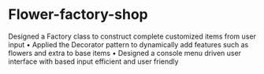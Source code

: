 # Flower-factory-shop
Designed a Factory class to construct complete customized items from user input 
•	Applied the Decorator pattern to dynamically add features such as flowers and extra to base items 
•	Designed a console menu driven user interface with based input efficient and user friendly 
